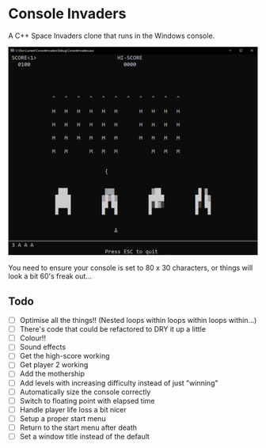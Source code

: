 # Console Invaders
A C++ Space Invaders clone that runs in the Windows console.

![Console Invaders screen shot](https://github.com/geoffbennett/ConsoleInvaders/blob/master/ConsoleInvaders.PNG)

You need to ensure your console is set to 80 x 30 characters, or things will look a bit 60's freak out...

## Todo
- [ ] Optimise all the things!! (Nested loops within loops within loops within...)
- [ ] There's code that could be refactored to DRY it up a little
- [ ] Colour!!
- [ ] Sound effects
- [ ] Get the high-score working
- [ ] Get player 2 working
- [ ] Add the mothership
- [ ] Add levels with increasing difficulty instead of just "winning"
- [ ] Automatically size the console correctly
- [ ] Switch to floating point with elapsed time
- [ ] Handle player life loss a bit nicer
- [ ] Setup a proper start menu
- [ ] Return to the start menu after death
- [ ] Set a window title instead of the default